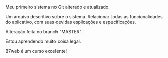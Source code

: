 Meu primeiro sistema no Git alterado e atualizado.

Um arquivo descritivo sobre o sistema.
Relacionar todas as funcionalidades do aplicativo, com suas devidas esplicações e especificações.

Alteração feita no branch "MASTER".

Estou aprendendo muito coisa legal.

B7web é um curso excelente!